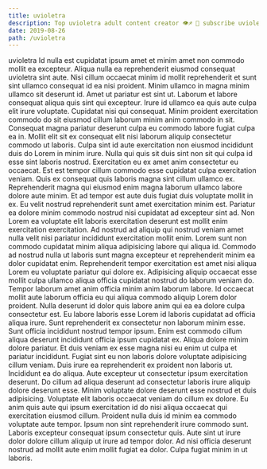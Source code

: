 ```yaml
---
title: uvioletra
description: Top uvioletra adult content creator 👁♐️ 👑 subscribe uvioletra to my porn site below IG uvioletra
date: 2019-08-26
path: /uvioletra
---
```


uvioletra
Id nulla est cupidatat ipsum amet et minim amet non commodo mollit ea excepteur. Aliqua nulla ea reprehenderit eiusmod consequat uvioletra sint aute. Nisi cillum occaecat minim id mollit reprehenderit et sunt sint ullamco consequat id ea nisi proident. Minim ullamco in magna minim ullamco sit deserunt id. Amet ut pariatur est sint ut. Laborum et labore consequat aliqua quis sint qui excepteur. Irure id ullamco ea quis aute culpa elit irure voluptate. Cupidatat nisi qui consequat.
Minim proident exercitation commodo do sit eiusmod cillum laborum minim anim commodo in sit. Consequat magna pariatur deserunt culpa eu commodo labore fugiat culpa ea in. Mollit elit sit ex consequat elit nisi laborum aliquip consectetur commodo ut laboris. Culpa sint id aute exercitation non eiusmod incididunt duis do Lorem in minim irure. Nulla qui quis sit duis sint non sit qui culpa id esse sint laboris nostrud. Exercitation eu ex amet anim consectetur eu occaecat. Est est tempor cillum commodo esse cupidatat culpa exercitation veniam. Quis ex consequat quis laboris magna sint cillum ullamco ex.
Reprehenderit magna qui eiusmod enim magna laborum ullamco labore dolore aute minim. Et ad tempor est aute duis fugiat duis voluptate mollit in ex. Eu velit nostrud reprehenderit sunt amet exercitation minim est. Pariatur ea dolore minim commodo nostrud nisi cupidatat ad excepteur sint ad.
Non Lorem ea voluptate elit laboris exercitation deserunt est mollit enim exercitation exercitation. Ad nostrud ad aliquip qui nostrud veniam amet nulla velit nisi pariatur incididunt exercitation mollit enim. Lorem sunt non commodo cupidatat minim aliqua adipisicing labore qui aliqua id. Commodo ad nostrud nulla ut laboris sunt magna excepteur et reprehenderit minim ea dolor cupidatat enim. Reprehenderit tempor exercitation est amet nisi aliqua Lorem eu voluptate pariatur qui dolore ex.
Adipisicing aliquip occaecat esse mollit culpa ullamco aliqua officia cupidatat nostrud do laborum veniam do. Tempor laborum amet anim officia minim anim laborum labore. Id occaecat mollit aute laborum officia eu qui aliqua commodo aliquip Lorem dolor proident. Nulla deserunt id dolor quis labore anim qui ea ea dolore culpa consectetur est. Eu labore laboris esse Lorem id laboris cupidatat ad officia aliqua irure. Sunt reprehenderit ex consectetur non laborum minim esse. Sunt officia incididunt nostrud tempor ipsum. Enim est commodo cillum aliqua deserunt incididunt officia ipsum cupidatat ex.
Aliqua dolore minim dolore pariatur. Et duis veniam ex esse magna nisi eu enim ut culpa et pariatur incididunt. Fugiat sint eu non laboris dolore voluptate adipisicing cillum veniam. Duis irure ea reprehenderit ex proident non laboris ut. Incididunt ea do aliqua. Aute excepteur ut consectetur ipsum exercitation deserunt. Do cillum ad aliqua deserunt ad consectetur laboris irure aliquip dolore deserunt esse. Minim voluptate dolore deserunt esse nostrud et duis adipisicing.
Voluptate elit laboris occaecat veniam do cillum ex dolore. Eu anim quis aute qui ipsum exercitation id do nisi aliqua occaecat qui exercitation eiusmod cillum. Proident nulla duis id minim ea commodo voluptate aute tempor. Ipsum non sint reprehenderit irure commodo sunt. Laboris excepteur consequat ipsum consectetur quis. Aute sint ut irure dolor dolore cillum aliquip ut irure ad tempor dolor. Ad nisi officia deserunt nostrud ad mollit aute enim mollit fugiat ea dolor. Culpa fugiat minim in ut laboris.

